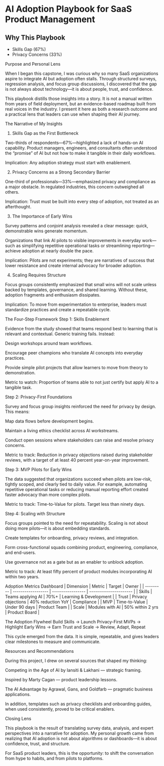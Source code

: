 # AI Adoption Playbook for SaaS Product Management

## Why This Playbook
- Skills Gap (67%)
- Privacy Concerns (33%)

Purpose and Personal Lens

When I began this capstone, I was curious why so many SaaS organizations aspire to integrate AI but adoption often stalls. Through structured surveys, regression analysis, and focus group discussions, I discovered that the gap is not always about technology—it is about people, trust, and confidence.

This playbook distills those insights into a story. It is not a manual written from years of field deployment, but an evidence-based roadmap built from real voices in the industry. I present it here as both a research outcome and a practical lens that leaders can use when shaping their AI journey.

The Narrative of My Insights
1. Skills Gap as the First Bottleneck

Two-thirds of respondents—67%—highlighted a lack of hands-on AI capability. Product managers, engineers, and consultants often understood the “promise” of AI but not how to make it tangible in their daily workflows.

Implication: Any adoption strategy must start with enablement.

2. Privacy Concerns as a Strong Secondary Barrier

One-third of professionals—33%—emphasized privacy and compliance as a major obstacle. In regulated industries, this concern outweighed all others.

Implication: Trust must be built into every step of adoption, not treated as an afterthought.

3. The Importance of Early Wins

Survey patterns and conjoint analysis revealed a clear message: quick, demonstrable wins generate momentum.

Organizations that link AI pilots to visible improvements in everyday work—such as simplifying repetitive operational tasks or streamlining reporting—achieve adoption at nearly double the pace.

Implication: Pilots are not experiments; they are narratives of success that lower resistance and create internal advocacy for broader adoption.

4. Scaling Requires Structure

Focus groups consistently emphasized that small wins will not scale unless backed by templates, governance, and shared learning. Without these, adoption fragments and enthusiasm dissipates.

Implication: To move from experimentation to enterprise, leaders must standardize practices and create a repeatable cycle.

The Four-Step Framework
Step 1: Skills Enablement

Evidence from the study showed that teams respond best to learning that is relevant and contextual. Generic training fails. Instead:

Design workshops around team workflows.

Encourage peer champions who translate AI concepts into everyday practices.

Provide simple pilot projects that allow learners to move from theory to demonstration.

Metric to watch: Proportion of teams able to not just certify but apply AI to a tangible task.

Step 2: Privacy-First Foundations

Survey and focus group insights reinforced the need for privacy by design. This means:

Map data flows before development begins.

Maintain a living ethics checklist across AI workstreams.

Conduct open sessions where stakeholders can raise and resolve privacy concerns.

Metric to track: Reduction in privacy objections raised during stakeholder reviews, with a target of at least 40 percent year-on-year improvement.

Step 3: MVP Pilots for Early Wins

The data suggested that organizations succeed when pilots are low-risk, tightly scoped, and clearly tied to daily value. For example, automating repetitive operational tasks or reducing manual reporting effort created faster advocacy than more complex pilots.

Metric to track: Time-to-Value for pilots. Target less than ninety days.

Step 4: Scaling with Structure

Focus groups pointed to the need for repeatability. Scaling is not about doing more pilots—it is about embedding standards.

Create templates for onboarding, privacy reviews, and integration.

Form cross-functional squads combining product, engineering, compliance, and end-users.

Use governance not as a gate but as an enabler to unblock adoption.

Metric to track: At least fifty percent of product modules incorporating AI within two years.

Adoption Metrics Dashboard
| Dimension | Metric             | Target            | Owner                  |
| --------- | ------------------ | ----------------- | ---------------------- |
| Skills    | Teams applying AI  | 70%+              | Learning & Development |
| Trust     | Privacy objections | 40% reduction YoY | Compliance             |
| MVP       | Time-to-Value      | Under 90 days     | Product Team           |
| Scale     | Modules with AI    | 50% within 2 yrs  | Product Board          |

		

The Adoption Flywheel
Build Skills 
   → Launch Privacy-First MVPs 
   → Highlight Early Wins 
   → Earn Trust and Scale 
   → Review, Adapt, Repeat


This cycle emerged from the data. It is simple, repeatable, and gives leaders clear milestones to measure and communicate.

Resources and Recommendations

During this project, I drew on several sources that shaped my thinking:

Competing in the Age of AI by Iansiti & Lakhani — strategic framing.

Inspired by Marty Cagan — product leadership lessons.

The AI Advantage by Agrawal, Gans, and Goldfarb — pragmatic business applications.

In addition, templates such as privacy checklists and onboarding guides, when used consistently, proved to be critical enablers.

Closing Lens

This playbook is the result of translating survey data, analysis, and expert perspectives into a narrative for adoption. My personal growth came from realizing that AI adoption is not about algorithms or dashboards—it is about confidence, trust, and structure.

For SaaS product leaders, this is the opportunity: to shift the conversation from hype to habits, and from pilots to platforms.